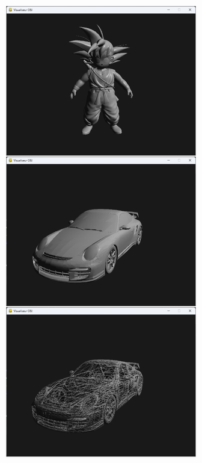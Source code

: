 <div style="text-align: center;">
<img src="./Captures/KidGoku.png">  
<img src="./Captures/Porsche.png">  
<img src="./Captures/Porsche_WF.png">  
</div>